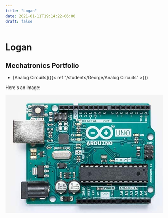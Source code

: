 ```yaml
---
title: "Logan"
date: 2021-01-11T19:14:22-06:00
draft: false
---
```


# Logan

## Mechatronics Portfolio
* [Analog Circuits]({{< ref "/students/George/Analog Circuits" >}})

Here's an image:

![image](images/arduino.jpg)